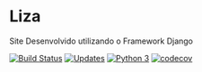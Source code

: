 # Liza

Site Desenvolvido utilizando o Framework Django

[![Build Status](https://travis-ci.org/joaby12/brasil.gov.barra.svg?branch=master)](https://travis-ci.org/joaby12/Liza)
[![Updates](https://pyup.io/repos/github/joaby12/Liza/shield.svg)](https://pyup.io/repos/github/joaby12/Liza/)
[![Python 3](https://pyup.io/repos/github/joaby12/Liza/python-3-shield.svg)](https://pyup.io/repos/github/joaby12/Liza/)
[![codecov](https://codecov.io/gh/joaby12/colibri/branch/master/graph/badge.svg)](https://codecov.io/gh/joaby12/Liza)

